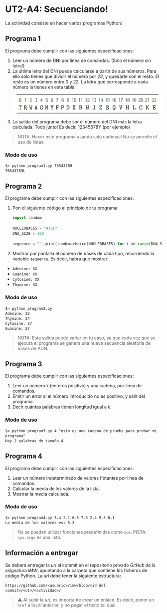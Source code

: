# UT2-A4: Secuenciando!

La actividad consiste en hacer varios programas Python:

## Programa 1

El programa debe cumplir con las siguientes especificaciones:

1. Leer un número de DNI por línea de comandos. (Sólo el número sin letra!)
2. La última letra del DNI puede calcularse a partir de sus números. Para ello sólo tienes que dividir el número por *23*, y quedarte con el resto. El resto es un número entre 0 y 22. La letra que corresponde a cada número la tienes en esta tabla:
![](img/DNI_letters.png)
3. La salida del programa debe ser el número del DNI más la letra calculada. Todo junto! Es decir, 12345678Y (por ejemplo)

> NOTA: Hacer este programa usando sólo cadenas! No se permite el uso de listas.

### Modo de uso

```console
$> python program1.py 76543789
76543789L
```

## Programa 2

El programa debe cumplir con las siguientes especificaciones:

1. Pon el siguiente código al principio de tu programa:
    ```python
    import random

    NUCLEOBASES = "ATGC"
    DNA_SIZE = 100

    sequence = "".join([random.choice(NUCLEOBASES) for i in range(DNA_SIZE)])
    ```

2. Mostrar por pantalla el número de bases de cada tipo, recorriendo la variable `sequence`. Es decir, habrá que mostrar:

- `Adenine: XX`
- `Guanine: XX`
- `Cytosine: XX`
- `Thymine: XX`

### Modo de uso

```console
$> python program2.py
Adenine: 22
Thymine: 24
Cytosine: 27
Guanine: 27
```

> NOTA: Esta salida puede variar en tu caso, ya que cada vez que se ejecuta el programa se genera una nueva secuencia aleatoria de bases de ADN.

## Programa 3

El programa debe cumplir con las siguientes especificaciones:

1. Leer un número `k` (enteros positivo) y una cadena, por línea de comandos.
2. Emitir un error si el número introducido no es positivo, y salir del programa.
3. Decir cuántas palabras tienen longitud igual a `k`.

### Modo de uso

```console
$> python program3.py 4 "esto es una cadena de prueba para probar mi programa"
Hay 2 palabras de tamaño 4
```

## Programa 4

El programa debe cumplir con las siguientes especificaciones:

1. Leer un número indeterminado de valores flotantes por línea de comandos.
2. Calcular la media de los valores de la lista.
3. Mostrar la media calculada.

### Modo de uso

```console
$> python program4.py 3.4 2.1 6.5 7.3 2.4 9.3 6.1
La media de los valores es: 5.3
```

> No se pueden utilizar funciones predefinidas como `sum`.
> PISTA: `sys.argv` es una lista.

## Información a entregar

Se deberá entregar la *url* al commit en el repositorio privado *GitHub* de la asignatura *IMW*, apuntando a la carpeta que contiene los ficheros de código Python. La *url* debe tener la siguiente estructura:

```
https://github.com/<usuario>/imw/blob/<id del commit>/<ut>/<actividad>/
```

> ⚠️ Al subir la *url*, es importante crear un enlace. Es decir, poner un `href` a la *url* anterior, y no pegar el texto tal cual.
